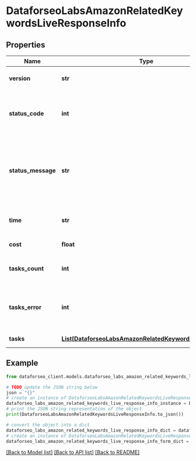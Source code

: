 # DataforseoLabsAmazonRelatedKeywordsLiveResponseInfo


## Properties

Name | Type | Description | Notes
------------ | ------------- | ------------- | -------------
**version** | **str** | the current version of the API | [optional] 
**status_code** | **int** | general status code you can find the full list of the response codes here | [optional] 
**status_message** | **str** | general informational message you can find the full list of general informational messages here | [optional] 
**time** | **str** | total execution time, seconds | [optional] 
**cost** | **float** | total tasks cost, USD | [optional] 
**tasks_count** | **int** | the number of tasks in the tasks array | [optional] 
**tasks_error** | **int** | the number of tasks in the tasks array returned with an error | [optional] 
**tasks** | [**List[DataforseoLabsAmazonRelatedKeywordsLiveTaskInfo]**](DataforseoLabsAmazonRelatedKeywordsLiveTaskInfo.md) | array of tasks | [optional] 

## Example

```python
from dataforseo_client.models.dataforseo_labs_amazon_related_keywords_live_response_info import DataforseoLabsAmazonRelatedKeywordsLiveResponseInfo

# TODO update the JSON string below
json = "{}"
# create an instance of DataforseoLabsAmazonRelatedKeywordsLiveResponseInfo from a JSON string
dataforseo_labs_amazon_related_keywords_live_response_info_instance = DataforseoLabsAmazonRelatedKeywordsLiveResponseInfo.from_json(json)
# print the JSON string representation of the object
print(DataforseoLabsAmazonRelatedKeywordsLiveResponseInfo.to_json())

# convert the object into a dict
dataforseo_labs_amazon_related_keywords_live_response_info_dict = dataforseo_labs_amazon_related_keywords_live_response_info_instance.to_dict()
# create an instance of DataforseoLabsAmazonRelatedKeywordsLiveResponseInfo from a dict
dataforseo_labs_amazon_related_keywords_live_response_info_form_dict = dataforseo_labs_amazon_related_keywords_live_response_info.from_dict(dataforseo_labs_amazon_related_keywords_live_response_info_dict)
```
[[Back to Model list]](../README.md#documentation-for-models) [[Back to API list]](../README.md#documentation-for-api-endpoints) [[Back to README]](../README.md)


